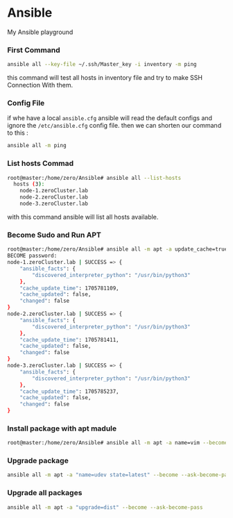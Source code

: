 # Ansible
My Ansible playground

### First Command 

```BASH
ansible all --key-file ~/.ssh/Master_key -i inventory -m ping
```

this command will test all hosts in inventory file and try to make SSH Connection With them.


### Config File 

if whe have a local `ansible.cfg` ansible will read the default configs and ignore the `/etc/ansible.cfg` config file.
then we can shorten our command to this : 

```BASH 
ansible all -m ping
```


### List hosts Commad

```BASH
root@master:/home/zero/Ansible# ansible all --list-hosts
  hosts (3):
    node-1.zeroCluster.lab
    node-2.zeroCluster.lab
    node-3.zeroCluster.lab
```
with this command ansible will list all hosts available.


### Become Sudo and Run APT

```BASH 
root@master:/home/zero/Ansible# ansible all -m apt -a update_cache=true --become --ask-become-pass
BECOME password:
node-1.zeroCluster.lab | SUCCESS => {
    "ansible_facts": {
        "discovered_interpreter_python": "/usr/bin/python3"
    },
    "cache_update_time": 1705781109,
    "cache_updated": false,
    "changed": false
}
node-2.zeroCluster.lab | SUCCESS => {
    "ansible_facts": {
        "discovered_interpreter_python": "/usr/bin/python3"
    },
    "cache_update_time": 1705781411,
    "cache_updated": false,
    "changed": false
}
node-3.zeroCluster.lab | SUCCESS => {
    "ansible_facts": {
        "discovered_interpreter_python": "/usr/bin/python3"
    },
    "cache_update_time": 1705785237,
    "cache_updated": false,
    "changed": false
}
```

### Install package with apt madule
```BASH
root@master:/home/zero/Ansible# ansible all -m apt -a name=vim --become --ask-become-pass
```


### Upgrade package 
```BASH
ansible all -m apt -a "name=udev state=latest" --become --ask-become-pass
```

### Upgrade all packages 
```BASH
ansible all -m apt -a "upgrade=dist" --become --ask-become-pass
```
